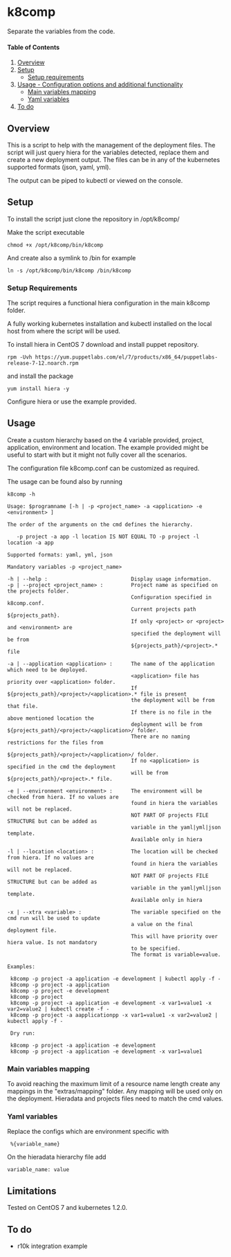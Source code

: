 # k8comp

Separate the variables from the code.

#### Table of Contents

1. [Overview](#overview)
2. [Setup](#setup)
    * [Setup requirements](#setup-requirements)
3. [Usage - Configuration options and additional functionality](#usage)
    * [Main variables mapping](#main-variables-mapping)
    * [Yaml variables](#yaml-variables)
4. [To do](#to-do)

## Overview

This is a script to help with the management of the deployment files.
The script will just query hiera for the variables detected, replace them and create a new deployment output. The files can be in any of the kubernetes supported formats (json, yaml, yml).

The output can be piped to kubectl or viewed on the console.

## Setup

To install the script just clone the repository in /opt/k8comp/

Make the script executable
```
chmod +x /opt/k8comp/bin/k8comp
```
And create also a symlink to /bin for example
```
ln -s /opt/k8comp/bin/k8comp /bin/k8comp
```
### Setup Requirements

The script requires a functional hiera configuration in the main k8comp folder.

A fully working kubernetes installation and kubectl installed on the local host from where the script will be used.

To install hiera in CentOS 7 download and install puppet repository.
```
rpm -Uvh https://yum.puppetlabs.com/el/7/products/x86_64/puppetlabs-release-7-12.noarch.rpm
```
and install the package
```
yum install hiera -y
```
Configure hiera or use the example provided.

## Usage

Create a custom hierarchy based on the 4 variable provided, project, application, environment and location. The example provided might be useful to start with but it might not fully cover all the scenarios.

The configuration file k8comp.conf can be customized as required.

The usage can be found also by running
```
k8comp -h
```
```
Usage: $programname [-h | -p <project_name> -a <application> -e <environment> ]

The order of the arguments on the cmd defines the hierarchy.

   -p project -a app -l location IS NOT EQUAL TO -p project -l location -a app

Supported formats: yaml, yml, json

Mandatory variables -p <project_name>

-h | --help :                           Display usage information.
-p | --project <project_name> :         Project name as specified on the projects folder.
                                        Configuration specified in k8comp.conf.
                                        Current projects path ${projects_path}.
                                        If only <project> or <project> and <environment> are
                                        specified the deployment will be from
                                        ${projects_path}/<project>.* file

-a | --application <application> :      The name of the application which need to be deployed.
                                        <application> file has priority over <application> folder.
                                        If ${projects_path}/<project>/<application>.* file is present
                                        the deployment will be from that file.
                                        If there is no file in the above mentioned location the
                                        deployment will be from ${projects_path}/<project>/<application>/ folder.
                                        There are no naming restrictions for the files from
                                        ${projects_path}/<project>/<application>/ folder.
                                        If no <application> is specified in the cmd the deployment
                                        will be from ${projects_path}/<project>.* file.

-e | --environment <environment> :      The environment will be checked from hiera. If no values are
                                        found in hiera the variables will not be replaced.
                                        NOT PART OF projects FILE STRUCTURE but can be added as
                                        variable in the yaml|yml|json template.
                                        Available only in hiera

-l | --location <location> :            The location will be checked from hiera. If no values are
                                        found in hiera the variables will not be replaced.
                                        NOT PART OF projects FILE STRUCTURE but can be added as
                                        variable in the yaml|yml|json template.
                                        Available only in hiera

-x | --xtra <variable> :                The variable specified on the cmd run will be used to update
                                        a value on the final deployment file.
                                        This will have priority over hiera value. Is not mandatory
                                        to be specified.
                                        The format is variable=value.

Examples:

 k8comp -p project -a application -e development | kubectl apply -f -
 k8comp -p project -a application
 k8comp -p project -e development
 k8comp -p project
 k8comp -p project -a application -e development -x var1=value1 -x var2=value2 | kubectl create -f -
 k8comp -p project -a aapplicationpp -x var1=value1 -x var2=value2 | kubectl apply -f -

 Dry run:

 k8comp -p project -a application -e development
 k8comp -p project -a application -e development -x var1=value1
 ```

### Main variables mapping

To avoid reaching the maximum limit of a resource name length create any mappings in the "extras/mapping" folder.
Any mapping will be used only on the deployment. Hieradata and projects files need to match the cmd values.

### Yaml variables

Replace the configs which are environment specific with
```
 %{variable_name}
```

On the hieradata hierarchy file add
```
variable_name: value
```
## Limitations

Tested on CentOS 7 and kubernetes 1.2.0.

## To do

* r10k integration example
